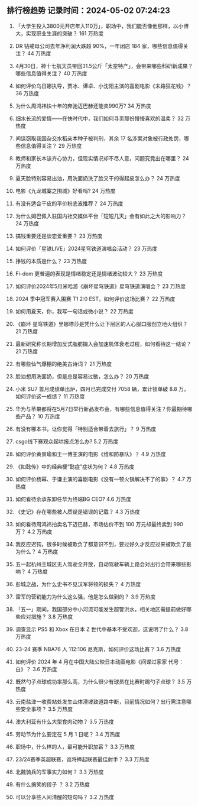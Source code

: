 
## 排行榜趋势 记录时间：2024-05-02 07:24:23
  
  1. 「大学生投入3800元开店年入110万」，职场中，我们能否像他那样，以小博大，实现职业生涯的突破？ 161 万热度
    
  2. DR 钻戒母公司去年净利润大跌超 90%，一年闭店 184 家，哪些信息值得关注？ 44 万热度
    
  3. 4月30日，神十七航天员带回31.5公斤「太空特产」，会带来哪些科研新成果？哪些信息值得关注？ 40 万热度
    
  4. 如何评价乌日娜执导，贾冰、谭卓、小沈阳主演的喜剧电影《末路狂花钱》？ 36 万热度
    
  5. 为什么周鸿祎快十年的奔驰迈巴赫还能卖990万? 34 万热度
    
  6. 细水长流的爱情——在快时代中，我们如何寻觅那份慢慢喜欢的温柔？ 32 万热度
    
  7. 间谍窃取我国杂交水稻亲本种子被判刑，其余 17 名涉案对象被行政处罚，哪些信息值得关注？ 29 万热度
    
  8. 教师和家长本该齐心协力，但现实情况却不尽人意，问题究竟出在哪里？ 24 万热度
    
  9. 夏天脸特别容易出油，用洗面奶洗了脸又干的得起皮怎么办？ 24 万热度
    
  10. 电影《九龙城寨之围城》好看吗? 24 万热度
    
  11. 有没有适合干皮的平价粉底液推荐？ 24 万热度
    
  12. 为什么姆巴佩入驻国内社交媒体平台「短短几天」会有如此之大的影响力？ 24 万热度
    
  13. 搞钱重要还是谈恋爱重要？ 23 万热度
    
  14. 如何评价「星铁LIVE」2024星穹铁道演唱会活动？ 23 万热度
    
  15. 挣钱的本质是什么？ 23 万热度
    
  16. Fi-dom 更普遍的表现是情绪稳定还是情绪波动较大？ 23 万热度
    
  17. 如何评价2024年5月米哈游《崩坏星穹铁道》星穹铁道演唱会？ 23 万热度
    
  18. 2024 季中冠军赛入围赛 T1 2:0 EST，如何评价这场比赛？ 22 万热度
    
  19. 如何用夏天，你，我写一句话或微小说？ 22 万热度
    
  20. 《崩坏 星穹铁道》里娜塔莎是凭什么让下层区的人心服口服创立地火组织？ 21 万热度
    
  21. 最新研究称长期增加反式脂肪摄入会加速机体衰老过程，如何看待这一结论？ 21 万热度
    
  22. 有哪些仙气爆棚的绝美古诗词？ 21 万热度
    
  23. 脸油想用洗面奶，但是总是容易过敏，怎么办？ 20 万热度
    
  24. 小米 SU7 首月成绩单出炉，四月已完成交付 7058 辆，累计锁单破 8.8 万，如何评价这一成绩？ 11 万热度
    
  25. 华为与苹果都将在5月7日举行新品发布会，有哪些信息值得关注？你最期待哪些产品？ 10 万热度
    
  26. 有没有哪本书，让你觉得「特别适合带着去旅行」？ 9 万热度
    
  27. csgo线下赛观众起哄报点怎么办? 5.2 万热度
    
  28. 如何评价黄景瑜和王一博主演的电影《维和防暴队》？ 4.9 万热度
    
  29. 《如懿传》中的经典梗“懿症”症状为何？ 4.8 万热度
    
  30. 如何评价杨幂、于谦主演的喜剧电影《没有一顿火锅解决不了的事》？ 4.7 万热度
    
  31. 如何看待余承东卸任华为终端BG CEO? 4.6 万热度
    
  32. 《史记》存在哪些被人质疑是错误的记载？ 4.3 万热度
    
  33. 如何看待周鸿祎拍卖名下迈巴赫，市场估价不到 100 万元却最终卖到 990 万？ 4.2 万热度
    
  34. 我反应迟钝，很多时候被欺负了都意识不到，要过好久才反应过来被欺负了是为什么？ 4 万热度
    
  35. 五一起杭州主城区无人驾驶全开放，自动驾驶车辆上路会对出行会带来哪些影响？ 4 万热度
    
  36. 彭城之战，为什么史书不见汉军将领的损失？ 4 万热度
    
  37. 雷军的营销能力为什么这么强，他是怎么做到的？ 3.9 万热度
    
  38. 「五一」期间，我国部分中小河流可能发生超警洪水，相关地区需提前做好哪些应对措施？ 3.8 万热度
    
  39. 调查显示 PS5 和 Xbox 在日本 Z 世代中基本不受欢迎，这说明了什么？ 3.8 万热度
    
  40. 23-24 赛季 NBA76 人 112:106 尼克斯，如何评价这场比赛？ 3.6 万热度
    
  41. 如何评价 2024 年 4 月在中国大陆公映日本动画电影《间谍过家家 代号：白》？ 3.6 万热度
    
  42. 既然勺子点球成功率那么高，为什么很少有球员在比赛时踢勺子点球？ 3.5 万热度
    
  43. 云南盐津一收费站处发生山体滑坡致道路中断，目前情况如何？出行需注意哪些安全事项？ 3.5 万热度
    
  44. 澳大利亚有什么大型食肉动物？ 3.5 万热度
    
  45. 劳动节为什么要定在 5 月 1 日呢？ 3.4 万热度
    
  46. 职场中，什么样的人，最可能升职加薪？ 3.3 万热度
    
  47. 23/24赛季英超联赛，谁将捧起联赛最佳射手？ 3.3 万热度
    
  48. 北魏骑兵的军事实力如何？ 3.3 万热度
    
  49. 有什么搞笑的段子 ？ 3.2 万热度
    
  50. 可以分享些人间清醒的短句吗？ 3.2 万热度
    
